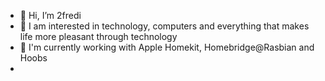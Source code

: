 - 👋 Hi, I’m 2fredi
- 👀 I am interested in technology, computers and everything that makes life more pleasant through technology
- 🌱 I'm currently working with Apple Homekit, Homebridge@Rasbian and Hoobs
- 
<!---
2fredi/2fredi is a ✨ special ✨ repository because its `README.md` (this file) appears on your GitHub profile.
You can click the Preview link to take a look at your changes.
--->
